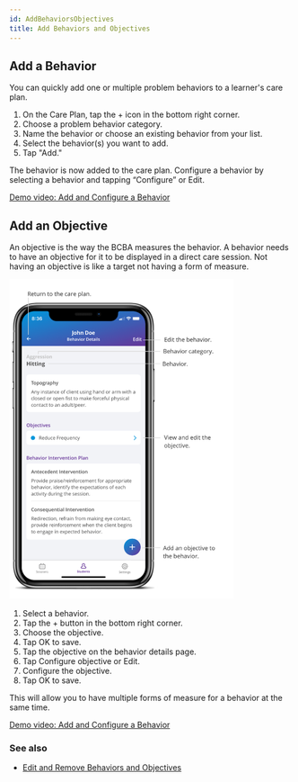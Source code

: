```yaml
---
id: AddBehaviorsObjectives
title: Add Behaviors and Objectives
---
```

## Add a Behavior 

You can quickly add one or multiple problem behaviors to a learner's care plan. 

1. On the Care Plan, tap the + icon in the bottom right corner.
2. Choose a problem behavior category.
3. Name the behavior or choose an existing behavior from your list.
4. Select the behavior(s) you want to add.
5. Tap "Add." 

The behavior is now added to the care plan. Configure a behavior by selecting a behavior and tapping “Configure” or Edit.  

[Demo video: Add and Configure a Behavior](https://youtu.be/Vz2NDfgoR-Y "Title")

## Add an Objective 

An objective is the way the BCBA measures the behavior. A behavior needs to have an objective for it to be displayed in a direct care session. Not having an objective is like a target not having a form of measure.  

<img src="/img/BehaviorDetails.png" width="400"/>

1. Select a behavior. 
2. Tap the + button in the bottom right corner. 
3. Choose the objective. 
4. Tap OK to save. 
5. Tap the objective on the behavior details page. 
6. Tap Configure objective or Edit. 
7. Configure the objective. 
8. Tap OK to save. 

This will allow you to have multiple forms of measure for a behavior at the same time. 

[Demo video: Add and Configure a Behavior](https://youtu.be/Vz2NDfgoR-Y "Title")

### See also
- [Edit and Remove Behaviors and Objectives](CarePlan/EditRemoveBehaviorsObjectives.md)